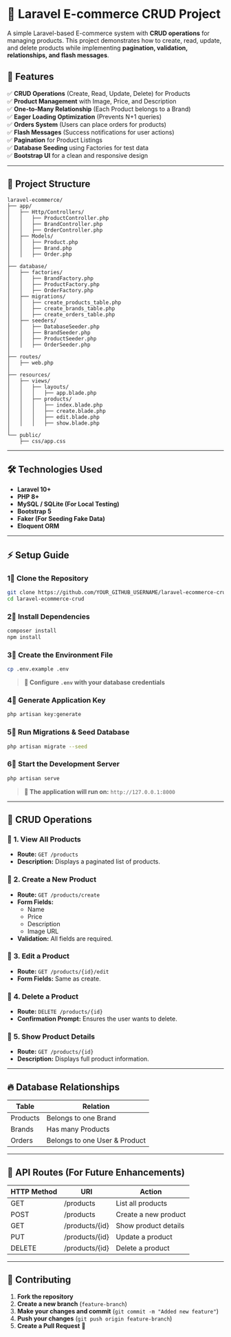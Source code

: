 # 🛂 Laravel E-commerce CRUD Project

A simple Laravel-based E-commerce system with **CRUD operations** for managing products. This project demonstrates how to create, read, update, and delete products while implementing **pagination, validation, relationships, and flash messages**.

## 🚀 Features
✅ **CRUD Operations** (Create, Read, Update, Delete) for Products  
✅ **Product Management** with Image, Price, and Description  
✅ **One-to-Many Relationship** (Each Product belongs to a Brand)  
✅ **Eager Loading Optimization** (Prevents N+1 queries)  
✅ **Orders System** (Users can place orders for products)  
✅ **Flash Messages** (Success notifications for user actions)  
✅ **Pagination** for Product Listings  
✅ **Database Seeding** using Factories for test data  
✅ **Bootstrap UI** for a clean and responsive design  

---

## 📂 Project Structure
```
laravel-ecommerce/
├── app/
│   ├── Http/Controllers/
│   │   ├── ProductController.php
│   │   ├── BrandController.php
│   │   ├── OrderController.php
│   ├── Models/
│   │   ├── Product.php
│   │   ├── Brand.php
│   │   ├── Order.php
│
├── database/
│   ├── factories/
│   │   ├── BrandFactory.php
│   │   ├── ProductFactory.php
│   │   ├── OrderFactory.php
│   ├── migrations/
│   │   ├── create_products_table.php
│   │   ├── create_brands_table.php
│   │   ├── create_orders_table.php
│   ├── seeders/
│   │   ├── DatabaseSeeder.php
│   │   ├── BrandSeeder.php
│   │   ├── ProductSeeder.php
│   │   ├── OrderSeeder.php
│
├── routes/
│   ├── web.php
│
├── resources/
│   ├── views/
│   │   ├── layouts/
│   │   │   ├── app.blade.php
│   │   ├── products/
│   │   │   ├── index.blade.php
│   │   │   ├── create.blade.php
│   │   │   ├── edit.blade.php
│   │   │   ├── show.blade.php
│
└── public/
    ├── css/app.css
```

---

## 🛠 Technologies Used
- **Laravel 10+**
- **PHP 8+**
- **MySQL / SQLite (For Local Testing)**
- **Bootstrap 5**
- **Faker (For Seeding Fake Data)**
- **Eloquent ORM**

---

## ⚡ Setup Guide

### 1⃣ **Clone the Repository**
```sh
git clone https://github.com/YOUR_GITHUB_USERNAME/laravel-ecommerce-crud.git
cd laravel-ecommerce-crud
```

### 2⃣ **Install Dependencies**
```sh
composer install
npm install
```

### 3⃣ **Create the Environment File**
```sh
cp .env.example .env
```
> **🔹 Configure `.env` with your database credentials**

### 4⃣ **Generate Application Key**
```sh
php artisan key:generate
```

### 5⃣ **Run Migrations & Seed Database**
```sh
php artisan migrate --seed
```

### 6⃣ **Start the Development Server**
```sh
php artisan serve
```
> **🔹 The application will run on:** `http://127.0.0.1:8000`

---

## 📀 CRUD Operations

### 🔹 **1. View All Products**
- **Route:** `GET /products`
- **Description:** Displays a paginated list of products.

### 🔹 **2. Create a New Product**
- **Route:** `GET /products/create`
- **Form Fields:**
  - Name
  - Price
  - Description
  - Image URL
- **Validation:** All fields are required.

### 🔹 **3. Edit a Product**
- **Route:** `GET /products/{id}/edit`
- **Form Fields:** Same as create.

### 🔹 **4. Delete a Product**
- **Route:** `DELETE /products/{id}`
- **Confirmation Prompt:** Ensures the user wants to delete.

### 🔹 **5. Show Product Details**
- **Route:** `GET /products/{id}`
- **Description:** Displays full product information.

---

## 🔥 Database Relationships
| Table | Relation |
|--------|----------|
| Products | Belongs to one Brand |
| Brands | Has many Products |
| Orders | Belongs to one User & Product |

---

## 🎯 API Routes (For Future Enhancements)
| HTTP Method | URI | Action |
|-------------|------------------|----------------|
| GET | /products | List all products |
| POST | /products | Create a new product |
| GET | /products/{id} | Show product details |
| PUT | /products/{id} | Update a product |
| DELETE | /products/{id} | Delete a product |

---

## 🤝 Contributing
1. **Fork the repository**
2. **Create a new branch** (`feature-branch`)
3. **Make your changes and commit** (`git commit -m "Added new feature"`)
4. **Push your changes** (`git push origin feature-branch`)
5. **Create a Pull Request** 🚀

